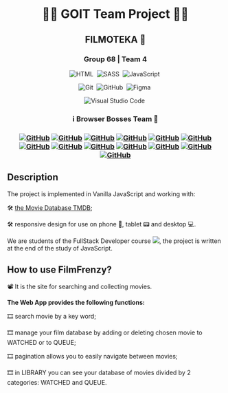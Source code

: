 <h1 align="center"> 👨‍💻 GOIT Team Project 👩‍💻 </h1>
<h2 align="center">  FILMOTEKA 🎥 </h2>
<h3 align="center">  Group 68 | Team 4 </h3>

<span align="center">

![HTML](https://img.shields.io/badge/-HTML-05122A?style=flat&logo=HTML5)&nbsp;
![SASS](https://img.shields.io/badge/-SASS-05122A?style=flat&logo=SASS&logoColor=ff69b4)&nbsp;
![JavaScript](https://img.shields.io/badge/-JavaScript-05122A?style=flat&logo=javascript)&nbsp;

![Git](https://img.shields.io/badge/-Git-05122A?style=flat&logo=git)&nbsp;
![GitHub](https://img.shields.io/badge/-GitHub-05122A?style=flat&logo=github)&nbsp;
![Figma](https://img.shields.io/badge/-Figma-05122A?style=flat&logo=figma)&nbsp;

![Visual Studio Code](https://img.shields.io/badge/-Visual%20Studio%20Code-05122A?style=flat&logo=visual-studio-code&logoColor=007ACC)&nbsp;

</span>

<h3 align="center"> ℹ️  Browser Bosses Team  🚀 <h3>
<span align="center">

<a align="center" href="https://github.com/dmitryberesten">![GitHub](https://img.shields.io/badge/-Dima-05122A?style=flat&logo=github)</a>
<a align="center" href="https://github.com/MaksymMyhulia">![GitHub](https://img.shields.io/badge/-Maksym-05122A?style=flat&logo=github)</a>
<a align="center" href="https://github.com/Inna-Mykytiuk">![GitHub](https://img.shields.io/badge/-Inna-05122A?style=flat&logo=github)</a>
<a align="center" href="https://github.com/AlexandrHaiduk">![GitHub](https://img.shields.io/badge/-Oleksandr-05122A?style=flat&logo=github)</a>
<a align="center" href="https://github.com/IrynaBondarenko7">![GitHub](https://img.shields.io/badge/-Iryna-05122A?style=flat&logo=github)</a>
<a align="center" href="https://github.com/Crash-afftar">![GitHub](https://img.shields.io/badge/-Oleksandr-05122A?style=flat&logo=github)</a>
<a align="center" href="https://github.com/yulka-pulka">![GitHub](https://img.shields.io/badge/-Julia-05122A?style=flat&logo=github)</a>
<a align="center" href="https://github.com/VladyslavaDvorovenko">![GitHub](https://img.shields.io/badge/-Vladyslava-05122A?style=flat&logo=github)</a>
<a align="center" href="https://github.com/Universe2022">![GitHub](https://img.shields.io/badge/-Svitlana-05122A?style=flat&logo=github)</a>
<a align="center" href="https://github.com/YuliyaBondG">![GitHub](https://img.shields.io/badge/-Julia-05122A?style=flat&logo=github)</a>
<a align="center" href="https://github.com/YanaKholod">![GitHub](https://img.shields.io/badge/-Yana-05122A?style=flat&logo=github)</a>
<a align="center" href="https://github.com/MisterF1x">![GitHub](https://img.shields.io/badge/-Oleksandr-05122A?style=flat&logo=github)</a>
<a align="center" href="https://github.com/MihailLeontev">![GitHub](https://img.shields.io/badge/-Mihail-05122A?style=flat&logo=github)</a>

</span>

## Description

The project is implemented in Vanilla JavaScript and working with:

🛠 [the Movie Database TMDB](https://www.themoviedb.org/);

🛠 responsive design for use on phone 📱, tablet 📟 and desktop 💻.


We are students of the FullStack Developer course [<img src="https://img.shields.io/badge/Go-IT-orange" />](https://goit.ua), the project is written at the end of the study of JavaScript.


## How to use FilmFrenzy?

📽 It is the site for searching and collecting movies.


**The Web App provides the following functions:**

🎞 search movie by a key word;

🎞 manage your film database by adding or deleting chosen movie to WATCHED or to QUEUE;

🎞 pagination allows you to easily navigate between movies;

🎞 in LIBRARY you can see your database of movies divided by 2 categories: WATCHED and QUEUE.
